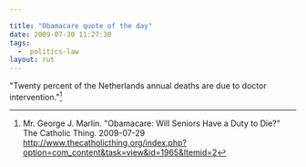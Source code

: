 ```yaml
---

title: "Obamacare quote of the day"
date: 2009-07-30 11:27:30
tags:
  -  politics-law
layout: rut
---
```


"Twenty percent of the Netherlands annual deaths are due to doctor intervention."[^200907301]

[^200907301]: Mr. George J. Marlin.  "Obamacare: Will Seniors Have a Duty to Die?" The Catholic Thing.  2009-07-29 <http://www.thecatholicthing.org/index.php?option=com_content&task=view&id=1965&Itemid=2>

